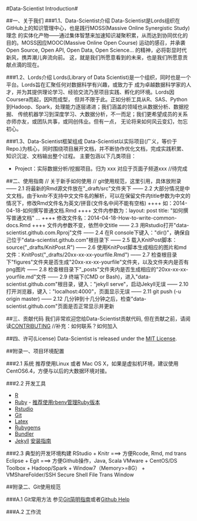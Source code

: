 #Data-Scientist Introduction#

##一、关于我们
###1.1、Data-Scientist介绍
Data-Scientist是Lords组织在GitHub上的知识管理中心，也是践行MOSS(Massive Online Synergistic Study)理念
的实体化产物——通过集体智慧来加速知识凝聚积累，从而达到协同优化的目的。MOSS因应MOOC(Massive Online Open Course)
运动的感召，并承袭Open Source, Open API, Open Data, Open Science... 的精神，必将彰显时代新风，携弄潮儿奔流向前。
这，就是我们所愿意看到的未来，也是我们所愿意贡献点滴的现在。

###1.2、Lords介绍
Lords(Library of Data Scientist)是一个组织，同时也是一个平台。Lords旨在汇聚任何对数据科学有兴趣，或致力于
成为卓越数据科学家的人才，并为其提供理论学习、经验交流乃至项目实践、孵化的环境。Lords因Coursera而起，因R而成型，
但并不限于此。正如分析工具从R、SAS、Python到Hadoop、Spark，处理能力逐层递进；我们涵盖的领域也从数据分析、数据挖掘、
传统机器学习到深度学习、大数据分析，不一而足；我们更希望成员的关系亦师亦友，或团队共事，或同创伟业。但有一点，
无论将来如何风云变幻，勿忘初心。

###1.3、Data-Scientist框架组成
Data-Scientist以实际项目(广义，等价于Repo.)为核心，同时围绕项目展开文档，并不断协作优化文档，完成实践积累、知识沉淀、文档输出整个过程。
主要包涵以下几类项目：
- Project：实际数据分析/挖掘项目。归为 xxx 对应于页面子频道xxx
//待完成


##二、使用指南
// 关于新手如何使用
// git使用规范，这里引用，具体放附录
    —— 2.1 将最新的Rmd源文件放在"_draft/src"文件夹下
	—— 2.2 大部分情况是中文文档，由于knitr不支持中文文件名的解析，可以在保留文件内title参数为中文的情况下，修改Rmd文件名为英文/拼音(文件名中间不能有空格)
	    ++++ 如：2014-04-18-如何撰写普通文档.Rmd
		++++ 文件内参数为：layout: post title: "如何撰写普通文档" ...
		++++ 修改文件名：2014-04-18-How-to-write-common-docs.Rmd
		++++ 文件内参数不变，依然中文title
	—— 2.3 用Rstudio打开"data-scientist.github.com.Rproj"文件
	—— 2.4 在R console下键入："dir()"，确保自己位于"data-scientist.github.com"根目录下
	—— 2.5 载入KnitPost脚本：source("_drafts/KnitPost.R")
	—— 2.6 使用KnitPost脚本生成相应的图片和md文件：KnitPost("_drafts/20xx-xx-xx-yourfile.Rmd")
	—— 2.7 检查根目录下"figures"文件夹是否生成"20xx-xx-xx-yourfile"文件夹，以及文件夹内是否有png图片
	—— 2.8 检查根目录下"_posts"文件夹内是否生成相应的"20xx-xx-xx-yourfile.md"文件
	—— 2.9 终端下(CMD or Bash)，进入"data-scientist.github.com"根目录，键入："jekyll serve"，启动Jekyll无误
	—— 2.10 打开浏览器，键入："localhost:4000"，页面显示无误
	—— 2.11 git push (-u origin master)
	—— 2.12 几分钟到十几分钟之后，检查"data-scientist.github.com"页面是否正常显示并更新



##三、贡献代码
我们非常欢迎您给Data-Scientist贡献代码, 但在贡献之前，请阅读[CONTRIBUTING](CONTRIBUTING.md)
//补充：如何联系？如何加入

##四、许可(License)
Data-Scientist is released under the [MIT License](http://www.opensource.org/licenses/MIT).


##附录一、项目环境配置

###2.1 系统
推荐使用Linux 或者 Mac OS X，如果是虚拟机环境，建议使用CentOS6.4，方便与以后的大数据环境对接。

###2.2 开发工具
- [R](http://www.r-project.org/)
- [Ruby](https://www.ruby-lang.org/zh_cn/) - [推荐使用rbenv管理Ruby版本](https://github.com/sstephenson/rbenv)
- [Rstudio](https://www.rstudio.com/)
- [Git](http://git-scm.com/docs)
- [Latex](http://www.latex-project.org/)
- [Rubygems](http://rubygems.org/)
- [Bundler](http://bundler.io/)
- [Jekyll](http://jekyllrb.com/) [安装指南](http://jekyllrb.com/docs/installation/)

###2.3 典型的开发环境构建
RStudio + Knitr ===> 方便Rcode, Rmd, md trans
Eclipse + Egit ===> 方便Github操作，Java, Scala
VMware + CentOS/DS Toolbox + Hadoop/Spark + Window7（Memory>=8G） + VMShareFolder/SSH Secure Shell File Trans Window


##附录二、Git使用规范

###A.1 Git常用方法
参见[Git简明指南](http://rogerdudler.github.io/git-guide/index.zh.html)或者[Github Help](https://help.github.com/)

###A.2 工作流

